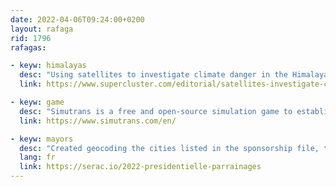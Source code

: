 ```yaml
---
date: 2022-04-06T09:24:00+0200
layout: rafaga
rid: 1796
rafagas:

- keyw: himalayas
  desc: "Using satellites to investigate climate danger in the Himalayas: floods, thaws, vegetation changes, and more in an area that is not accessible on foot"
  link: https://www.supercluster.com/editorial/satellites-investigate-climate-peril-over-himalayas

- keyw: game
  desc: "Simutrans is a free and open-source simulation game to establish a successful transport company for passengers, mail, and goods by train, roads, ships, and even air to build your dream network"
  link: https://www.simutrans.com/en/

- keyw: mayors
  desc: "Created geocoding the cities listed in the sponsorship file, this Cartogram presents French municipalities whose mayor has presented as a candidate for the presidency to the Constitutional Council"
  lang: fr
  link: https://serac.io/2022-presidentielle-parrainages 
---
```


